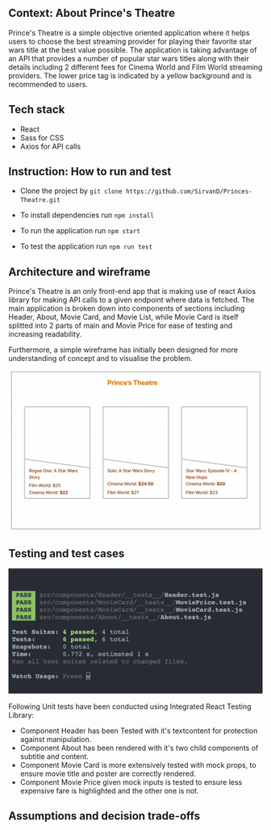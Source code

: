## Context: About Prince's Theatre

Prince's Theatre is a simple objective oriented application where it helps users to choose the best streaming provider for playing their favorite star wars title at the best value possible. The application is taking advantage of an API that provides a number of popular star wars titles along with their details including 2 different fees for Cinema World and Film World streaming providers. The lower price tag is indicated by a yellow background and is recommended to users. 

## Tech stack

- React <br/>
- Sass for CSS <br/>
- Axios for API calls

## Instruction: How to run and test

- Clone the project by `git clone https://github.com/SirvanD/Princes-Theatre.git` <br/>

- To install dependencies run `npm install`

- To run the application run `npm start`

- To test the application run `npm run test`

## Architecture and wireframe

Prince's Theatre is an only front-end app that is making use of react Axios library for making API calls to a given endpoint where data is fetched. The main application is broken down into components of sections including Header, About, Movie Card, and Movie List, while Movie Card is itself splitted into 2 parts of main and Movie Price for ease of testing and increasing readability. 

Furthermore, a simple wireframe has initially been designed for more understanding of concept and to visualise the problem. 

![Screenshot](public/wireframe.png)

## Testing and test cases
![Screenshot](public/UnitTest.png)

Following Unit tests have been conducted using Integrated React Testing Library:
- Component Header has been Tested with it's textcontent for protection against manipulation.
- Component About has been rendered with it's two child components of subtitle and content.
- Component Movie Card is more extensively tested with mock props, to ensure movie title and poster are correctly rendered. 
- Component Movie Price given mock inputs is tested to ensure less expensive fare is highlighted and the other one is not. 


## Assumptions and decision trade-offs
